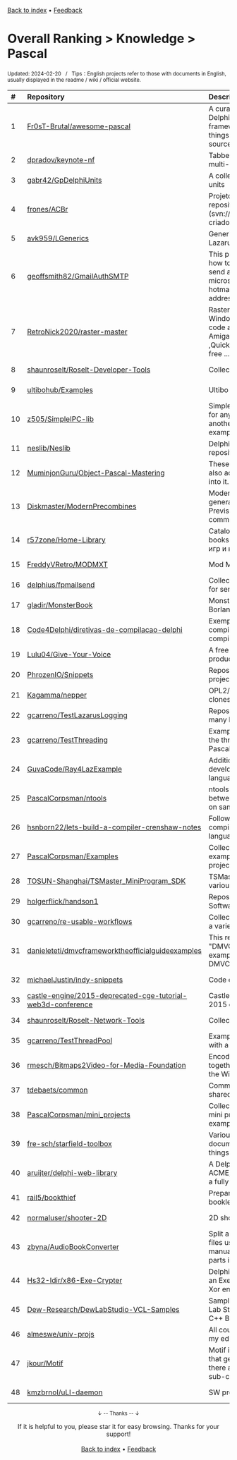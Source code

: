 <a href="https://github.com/GrowingGit/GitHub-English-Top-Charts#github-english-top-charts">Back to index</a> • <a href="/content/docs/feedback.md">Feedback</a>

# Overall Ranking > Knowledge > Pascal
<sub>Updated: 2024-02-20&nbsp;&nbsp;&nbsp;/&nbsp;&nbsp;&nbsp;Tips：English projects refer to those with documents in English, usually displayed in the readme / wiki / official website.</sub>

|#|Repository|Description|Stars|Updated|
|:-|:-|:-|:-|:-|
|1|[Fr0sT-Brutal/awesome-pascal](https://github.com/Fr0sT-Brutal/awesome-pascal)|A curated list of awesome Delphi/FreePascal/(any)Pascal frameworks, libraries, resources, and shiny things. Inspired by awesome-... stuff. Open source and freeware only!|1695|2024-02-05|
|2|[dpradov/keynote-nf](https://github.com/dpradov/keynote-nf)|Tabbed notebook with RichText editor, multi-level notes and strong encryption.|232|2024-02-14|
|3|[gabr42/GpDelphiUnits](https://github.com/gabr42/GpDelphiUnits)|A collection of my open sourced Delphi units|160|2024-01-25|
|4|[frones/ACBr](https://github.com/frones/ACBr)|Projeto ACBr - O branch master é um repositório espelho do SVN original (svn://svn.code.sf.net/p/acbr/code/trunk2), criado e mantido com git-svn.|136|2023-12-14|
|5|[avk959/LGenerics](https://github.com/avk959/LGenerics)|Generic algorithms and data structures for Lazarus/Free Pascal|98|2024-02-13|
|6|[geoffsmith82/GmailAuthSMTP](https://github.com/geoffsmith82/GmailAuthSMTP)|This project is a very basic demo showing how to authenticate with OAUTH2 and send an email message for gmail, microsoft/office365 as well as hotmail.com/outlook.com/live.com email addresses. |80|2023-08-31|
|7|[RetroNick2020/raster-master](https://github.com/RetroNick2020/raster-master)|Raster Master Sprite/Icon/Map editor for Windows 10/11 that generates putimage code and map code for Open Watcom, gcc, AmigaBASIC, Amiga C, Amiga Pascal ,QuickBasic, QB64, Quick C, Turbo Pascal,  free ...|61|2024-02-13|
|8|[shaunroselt/Roselt-Developer-Tools](https://github.com/shaunroselt/Roselt-Developer-Tools)|Collection of utilities for developers.|55|2024-02-04|
|9|[ultibohub/Examples](https://github.com/ultibohub/Examples)|Ultibo Examples|41|2024-02-05|
|10|[z505/SimpleIPC-lib](https://github.com/z505/SimpleIPC-lib)|Simple IPC (interprocess communication) for any program to communicate with another program in any language, with examples in GoLang and Freepascal|35|2024-02-19|
|11|[neslib/Neslib](https://github.com/neslib/Neslib)|Delphi utilities shared with other Neslib repositories|34|2023-10-23|
|12|[MuminjonGuru/Object-Pascal-Mastering](https://github.com/MuminjonGuru/Object-Pascal-Mastering)|These are not just simple 🧩Algorithms🧩. I also add interesting Academic concepts into it. Check this out.|26|2023-11-18|
|13|[Diskmaster/ModernPrecombines](https://github.com/Diskmaster/ModernPrecombines)|Modernized documentation on how to generate Fallout 4 Precombines and Previsual information through the command line.|18|2024-01-22|
|14|[r57zone/Home-Library](https://github.com/r57zone/Home-Library)|Catalog for movies, tv shows, games and books / Каталог для фильмов, сериалов, игр и книг|13|2023-09-12|
|15|[FreddyVRetro/MODMXT](https://github.com/FreddyVRetro/MODMXT)|Mod Master XT Source|11|2024-02-17|
|16|[delphius/fpmailsend](https://github.com/delphius/fpmailsend)|Collection of working utilities and modules for sending a simple email message|11|2024-01-06|
|17|[gladir/MonsterBook](https://github.com/gladir/MonsterBook)|MonsterBook (L'oeuvre inhumaine) écrit en Borland Pascal de 1991 à 2007|11|2024-02-11|
|18|[Code4Delphi/diretivas-de-compilacao-delphi](https://github.com/Code4Delphi/diretivas-de-compilacao-delphi)|Exemplos de uso de diretivas de compilação no Delphi / Examples of using compilation clauses in Delphi|10|2024-01-30|
|19|[Lulu04/Give-Your-Voice](https://github.com/Lulu04/Give-Your-Voice)|A free voice recording software to ease the production of audio books|10|2023-09-09|
|20|[PhrozenIO/Snippets](https://github.com/PhrozenIO/Snippets)|Repository that will progressively hold tiny projects and code snippets.|10|2023-11-21|
|21|[Kagamma/nepper](https://github.com/Kagamma/nepper)|OPL2/3 tracker that runs on IBM XT and clones like the Book 8088|9|2023-11-17|
|22|[gcarreno/TestLazarusLogging](https://github.com/gcarreno/TestLazarusLogging)|Repository to test and learn how to use the many logging choices in Lazarus|9|2023-09-08|
|23|[gcarreno/TestThreading](https://github.com/gcarreno/TestThreading)|Example of how to use TThread and all of the threading tools available with Free Pascal|7|2023-09-03|
|24|[GuvaCode/Ray4LazExample](https://github.com/GuvaCode/Ray4LazExample)|Additional raylib examples from third-party developers. Rewritten for the Pascal language.|7|2024-01-23|
|25|[PascalCorpsman/ntools](https://github.com/PascalCorpsman/ntools)|ntools is a toolchain to easy share files between computers that are part of at lest on same network (LAN)|7|2023-10-16|
|26|[hsnborn22/lets-build-a-compiler-crenshaw-notes](https://github.com/hsnborn22/lets-build-a-compiler-crenshaw-notes)|Following along the Crenshaw book on compiler architecture in the Pascal language.|6|2023-10-07|
|27|[PascalCorpsman/Examples](https://github.com/PascalCorpsman/Examples)|Collection of useful and mostly non trivial examples that can be used to start own projects|6|2024-02-02|
|28|[TOSUN-Shanghai/TSMaster_MiniProgram_SDK](https://github.com/TOSUN-Shanghai/TSMaster_MiniProgram_SDK)|TSMaster mini program library SDK for various programming languages|6|2024-02-05|
|29|[holgerflick/handson1](https://github.com/holgerflick/handson1)|Repository for source code of TMS Software Hands-On with Delphi, Book I|6|2024-01-24|
|30|[gcarreno/re-usable-workflows](https://github.com/gcarreno/re-usable-workflows)|Collection of GitHub reusable workflows for a variety of languages|5|2024-01-14|
|31|[danieleteti/dmvcframeworktheofficialguideexamples](https://github.com/danieleteti/dmvcframeworktheofficialguideexamples)|This repository contains all the "DMVCFramework-The Official Guide" examples updated for the latest version of DMVCFramework|5|2023-11-04|
|32|[michaelJustin/indy-snippets](https://github.com/michaelJustin/indy-snippets)|Code examples for Internet Direct (Indy)|5|2023-08-27|
|33|[castle-engine/2015-deprecated-cge-tutorial-web3d-conference](https://github.com/castle-engine/2015-deprecated-cge-tutorial-web3d-conference)|Castle Game Engine tutorial for Web3D 2015 conference|5|2023-10-27|
|34|[shaunroselt/Roselt-Network-Tools](https://github.com/shaunroselt/Roselt-Network-Tools)|Collection of network utilities|4|2024-01-05|
|35|[gcarreno/TestThreadPool](https://github.com/gcarreno/TestThreadPool)|Example of how to use the Class TThread with a pool manager|4|2023-09-10|
|36|[rmesch/Bitmaps2Video-for-Media-Foundation](https://github.com/rmesch/Bitmaps2Video-for-Media-Foundation)|Encode a series of bitmaps and video clips together with an audio file to video using the Windows Mediafoundation-API|4|2023-09-05|
|37|[tdebaets/common](https://github.com/tdebaets/common)|Common code/utilities/scripts... that are shared among my other projects|4|2024-01-06|
|38|[PascalCorpsman/mini_projects](https://github.com/PascalCorpsman/mini_projects)|Collection of small and easy to understand mini projects that are too big to be a example and to small to be a real project|3|2024-02-19|
|39|[fre-sch/starfield-toolbox](https://github.com/fre-sch/starfield-toolbox)|Various scripts for xedit and Blender, and documentation on how to mod specific things in Starfield|3|2023-12-22|
|40|[aruijter/delphi-web-library](https://github.com/aruijter/delphi-web-library)|A Delphi Web Library including JOSE, ACME, OAuth2, MySQL, etc and of course a fully functional Restful Web Server|3|2024-02-15|
|41|[rail5/bookthief](https://github.com/rail5/bookthief)|Prepares PDFs to be home-printed as booklets [GUI front-end for Liesel]|3|2023-09-03|
|42|[normaluser/shooter-2D](https://github.com/normaluser/shooter-2D)|2D shooter - Pascal tutorial using SDL2|3|2023-08-30|
|43|[zbyna/AudioBookConverter](https://github.com/zbyna/AudioBookConverter)|Split and / or convert audio files or video files using a built-in media player or manually. Generating a playlist for split parts is possible.|3|2024-02-16|
|44|[Hs32-Idir/x86-Exe-Crypter](https://github.com/Hs32-Idir/x86-Exe-Crypter)|Delphi open source show you how to code an Executable 32bit crypter with a simple Xor encryption.|2|2023-09-20|
|45|[Dew-Research/DewLabStudio-VCL-Samples](https://github.com/Dew-Research/DewLabStudio-VCL-Samples)|Sample programs showing how to use Dew Lab Studio VCL for (RAD Studio, Delphi and C++ Builder)|2|2024-01-02|
|46|[almeswe/univ-projs](https://github.com/almeswe/univ-projs)|All course projects & labs that i did during my education.|2|2023-12-15|
|47|[jkour/Motif](https://github.com/jkour/Motif)|Motif is a flexible way to manage patterns that generate unique results in cases where there are many sub-cases with additional sub-cases|2|2023-09-20|
|48|[kmzbrnoI/uLI-daemon](https://github.com/kmzbrnoI/uLI-daemon)|SW propojující uLI-master a hJOPserver.|2|2023-09-21|

<div align="center">
    <p><sub>↓ -- Thanks -- ↓</sub></p>
    If it is helpful to you, please star it for easy browsing. Thanks for your support!
</div>

<br/>

<div align="center"><a href="https://github.com/GrowingGit/GitHub-English-Top-Charts#github-english-top-charts">Back to index</a> • <a href="/content/docs/feedback.md">Feedback</a></div>
